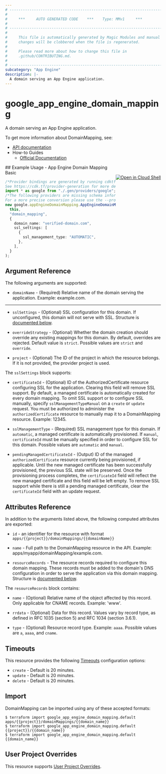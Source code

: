 ```yaml
---
# ----------------------------------------------------------------------------
#
#     ***     AUTO GENERATED CODE    ***    Type: MMv1     ***
#
# ----------------------------------------------------------------------------
#
#     This file is automatically generated by Magic Modules and manual
#     changes will be clobbered when the file is regenerated.
#
#     Please read more about how to change this file in
#     .github/CONTRIBUTING.md.
#
# ----------------------------------------------------------------------------
subcategory: "App Engine"
description: |-
  A domain serving an App Engine application.
---
```


# google\_app\_engine\_domain\_mapping

A domain serving an App Engine application.

To get more information about DomainMapping, see:

* [API documentation](https://cloud.google.com/appengine/docs/admin-api/reference/rest/v1/apps.domainMappings)
* How-to Guides
  * [Official Documentation](https://cloud.google.com/appengine/docs/standard/python/mapping-custom-domains)

<div class = "oics-button" style="float: right; margin: 0 0 -15px">
  <a href="https://console.cloud.google.com/cloudshell/open?cloudshell_git_repo=https%3A%2F%2Fgithub.com%2Fterraform-google-modules%2Fdocs-examples.git&cloudshell_working_dir=app_engine_domain_mapping_basic&cloudshell_image=gcr.io%2Fgraphite-cloud-shell-images%2Fterraform%3Alatest&open_in_editor=main.tf&cloudshell_print=.%2Fmotd&cloudshell_tutorial=.%2Ftutorial.md" target="_blank">
    <img alt="Open in Cloud Shell" src="//gstatic.com/cloudssh/images/open-btn.svg" style="max-height: 44px; margin: 32px auto; max-width: 100%;">
  </a>
</div>
## Example Usage - App Engine Domain Mapping Basic

```typescript
/*Provider bindings are generated by running cdktf get.
See https://cdk.tf/provider-generation for more details.*/
import * as google from "./.gen/providers/google";
/*The following providers are missing schema information and might need manual adjustments to synthesize correctly: google.
For a more precise conversion please use the --provider flag in convert.*/
new google.appEngineDomainMapping.AppEngineDomainMapping(
  this,
  "domain_mapping",
  {
    domain_name: "verified-domain.com",
    ssl_settings: [
      {
        ssl_management_type: "AUTOMATIC",
      },
    ],
  }
);

```

## Argument Reference

The following arguments are supported:

* `domainName` -
  (Required)
  Relative name of the domain serving the application. Example: example.com.

***

*   `sslSettings` -
    (Optional)
    SSL configuration for this domain. If unconfigured, this domain will not serve with SSL.
    Structure is [documented below](#nested_ssl_settings).

*   `overrideStrategy` -
    (Optional)
    Whether the domain creation should override any existing mappings for this domain.
    By default, overrides are rejected.
    Default value is `strict`.
    Possible values are `strict` and `override`.

*   `project` - (Optional) The ID of the project in which the resource belongs.
    If it is not provided, the provider project is used.

<a name="nested_ssl_settings"></a>The `sslSettings` block supports:

*   `certificateId` -
    (Optional)
    ID of the AuthorizedCertificate resource configuring SSL for the application. Clearing this field will
    remove SSL support.
    By default, a managed certificate is automatically created for every domain mapping. To omit SSL support
    or to configure SSL manually, specify `sslManagementTypeManual` on a `create` or `update` request. You must be
    authorized to administer the `authorizedCertificate` resource to manually map it to a DomainMapping resource.
    Example: 12345.

*   `sslManagementType` -
    (Required)
    SSL management type for this domain. If `automatic`, a managed certificate is automatically provisioned.
    If `manual`, `certificateId` must be manually specified in order to configure SSL for this domain.
    Possible values are `automatic` and `manual`.

*   `pendingManagedCertificateId` -
    (Output)
    ID of the managed `authorizedCertificate` resource currently being provisioned, if applicable. Until the new
    managed certificate has been successfully provisioned, the previous SSL state will be preserved. Once the
    provisioning process completes, the `certificateId` field will reflect the new managed certificate and this
    field will be left empty. To remove SSL support while there is still a pending managed certificate, clear the
    `certificateId` field with an update request.

## Attributes Reference

In addition to the arguments listed above, the following computed attributes are exported:

*   `id` - an identifier for the resource with format `apps/{{project}}/domainMappings/{{domainName}}`

*   `name` -
    Full path to the DomainMapping resource in the API. Example: apps/myapp/domainMapping/example.com.

*   `resourceRecords` -
    The resource records required to configure this domain mapping. These records must be added to the domain's DNS
    configuration in order to serve the application via this domain mapping.
    Structure is [documented below](#nested_resource_records).

<a name="nested_resource_records"></a>The `resourceRecords` block contains:

*   `name` -
    (Optional)
    Relative name of the object affected by this record. Only applicable for CNAME records. Example: 'www'.

*   `rrdata` -
    (Optional)
    Data for this record. Values vary by record type, as defined in RFC 1035 (section 5) and RFC 1034 (section 3.6.1).

*   `type` -
    (Optional)
    Resource record type. Example: `aaaa`.
    Possible values are `a`, `aaaa`, and `cname`.

## Timeouts

This resource provides the following
[Timeouts](https://developer.hashicorp.com/terraform/plugin/sdkv2/resources/retries-and-customizable-timeouts) configuration options:

* `create` - Default is 20 minutes.
* `update` - Default is 20 minutes.
* `delete` - Default is 20 minutes.

## Import

DomainMapping can be imported using any of these accepted formats:

```console
$ terraform import google_app_engine_domain_mapping.default apps/{{project}}/domainMappings/{{domain_name}}
$ terraform import google_app_engine_domain_mapping.default {{project}}/{{domain_name}}
$ terraform import google_app_engine_domain_mapping.default {{domain_name}}
```

## User Project Overrides

This resource supports [User Project Overrides](https://registry.terraform.io/providers/hashicorp/google/latest/docs/guides/provider_reference#user_project_override).
